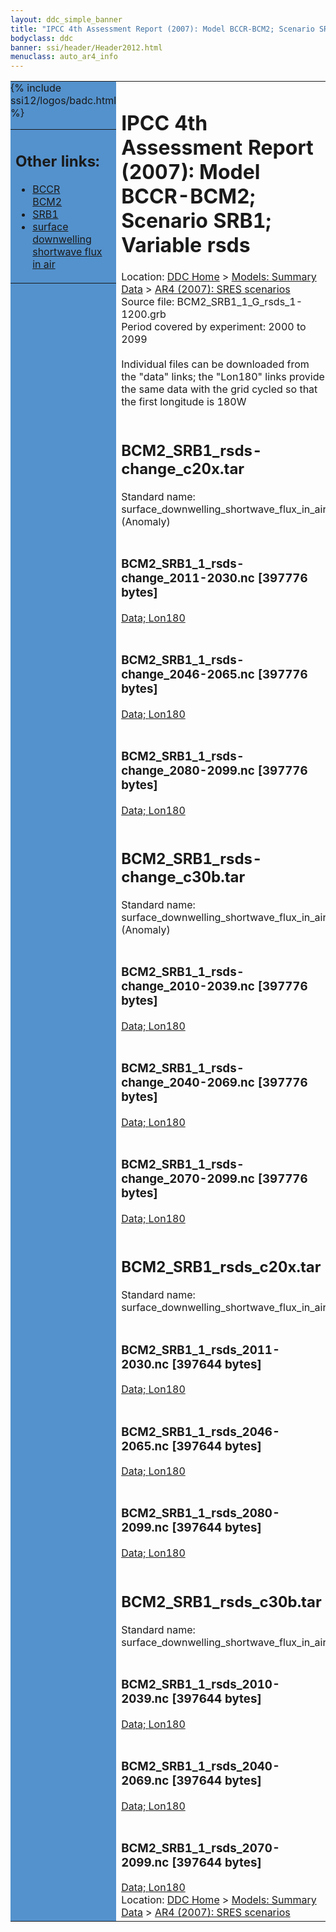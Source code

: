 ```yaml
---
layout: ddc_simple_banner
title: "IPCC 4th Assessment Report (2007): Model BCCR-BCM2; Scenario SRB1; Variable rsds"
bodyclass: ddc
banner: ssi/header/Header2012.html
menuclass: auto_ar4_info
---
```



<table width="100%" border="0" cellspacing="0" cellpadding="0" style="border-collapse: collapse;">
<tr style="margin:0;padding:0;border:0;">
<td style="margin:0;padding:0;border:0;height:1pt;width:150pt;background:#5492CD;" valign="top" >

<div id="lh-col2" class="auto_ar4_info">
<table class="menumain" bgcolor="#5492CD" cellspacing="0" width="100%" border="0">
<tr><td>
<h2> Other links:</h2>
<ul>
<li><a href="/auto/ar4/model-BCCR-BCM2.html">BCCR<br/>BCM2</a></li>
<li><a href="/auto/ar4/scenario-SRB1.html">SRB1</a></li>
<li><a href="/auto/ar4/var-surface_downwelling_shortwave_flux_in_air.html">surface downwelling<br/> shortwave flux in air</a></li>
</ul>
</td></tr>
{% include ssi12/logos/badc.html %}
</table>
</div>
</td>
<td><h1>IPCC 4th Assessment Report (2007): Model BCCR-BCM2; Scenario SRB1; Variable rsds</h1>

<!-- Breadcrumb1 -->
<div id="breadcrumb1" align="left">
Location: <a href="/index.html">DDC Home</a> > <a href="/sim/gcm_clim/">Models: Summary Data</a>
> <a href="/sim/gcm_clim/SRES_AR4/index.html">AR4 (2007): SRES scenarios</a>
</div>
<!-- End of Breadcrumb1 -->Source file: BCM2_SRB1_1_G_rsds_1-1200.grb
<br/>
Period covered by experiment: 2000 to 2099<br/>
<br/>Individual files can be downloaded from the "data" links; the "Lon180" links provide the same data
         with the grid cycled so that the first longitude is 180W<br/>
<br/><h2>BCM2_SRB1_rsds-change_c20x.tar</h2>
Standard name: surface_downwelling_shortwave_flux_in_air (Anomaly)<br>
<br/><h3>BCM2_SRB1_1_rsds-change_2011-2030.nc [397776 bytes]</h3>
<a href="http://apps.ipcc-data.org/cgi-bin/downl/ar4_nc/rsds/BCM2_SRB1_1_rsds-change_2011-2030.nc">Data; </a><a href="http://apps.ipcc-data.org/cgi-bin/downl/ar4_nc/rsds/BCM2_SRB1_1_rsds-change_2011-2030.cyto180.nc"> Lon180</a><br/>
<br/><h3>BCM2_SRB1_1_rsds-change_2046-2065.nc [397776 bytes]</h3>
<a href="http://apps.ipcc-data.org/cgi-bin/downl/ar4_nc/rsds/BCM2_SRB1_1_rsds-change_2046-2065.nc">Data; </a><a href="http://apps.ipcc-data.org/cgi-bin/downl/ar4_nc/rsds/BCM2_SRB1_1_rsds-change_2046-2065.cyto180.nc"> Lon180</a><br/>
<br/><h3>BCM2_SRB1_1_rsds-change_2080-2099.nc [397776 bytes]</h3>
<a href="http://apps.ipcc-data.org/cgi-bin/downl/ar4_nc/rsds/BCM2_SRB1_1_rsds-change_2080-2099.nc">Data; </a><a href="http://apps.ipcc-data.org/cgi-bin/downl/ar4_nc/rsds/BCM2_SRB1_1_rsds-change_2080-2099.cyto180.nc"> Lon180</a><br/>
<br/><h2>BCM2_SRB1_rsds-change_c30b.tar</h2>
Standard name: surface_downwelling_shortwave_flux_in_air (Anomaly)<br>
<br/><h3>BCM2_SRB1_1_rsds-change_2010-2039.nc [397776 bytes]</h3>
<a href="http://apps.ipcc-data.org/cgi-bin/downl/ar4_nc/rsds/BCM2_SRB1_1_rsds-change_2010-2039.nc">Data; </a><a href="http://apps.ipcc-data.org/cgi-bin/downl/ar4_nc/rsds/BCM2_SRB1_1_rsds-change_2010-2039.cyto180.nc"> Lon180</a><br/>
<br/><h3>BCM2_SRB1_1_rsds-change_2040-2069.nc [397776 bytes]</h3>
<a href="http://apps.ipcc-data.org/cgi-bin/downl/ar4_nc/rsds/BCM2_SRB1_1_rsds-change_2040-2069.nc">Data; </a><a href="http://apps.ipcc-data.org/cgi-bin/downl/ar4_nc/rsds/BCM2_SRB1_1_rsds-change_2040-2069.cyto180.nc"> Lon180</a><br/>
<br/><h3>BCM2_SRB1_1_rsds-change_2070-2099.nc [397776 bytes]</h3>
<a href="http://apps.ipcc-data.org/cgi-bin/downl/ar4_nc/rsds/BCM2_SRB1_1_rsds-change_2070-2099.nc">Data; </a><a href="http://apps.ipcc-data.org/cgi-bin/downl/ar4_nc/rsds/BCM2_SRB1_1_rsds-change_2070-2099.cyto180.nc"> Lon180</a><br/>
<br/><h2>BCM2_SRB1_rsds_c20x.tar</h2>
Standard name: surface_downwelling_shortwave_flux_in_air<br>
<br/><h3>BCM2_SRB1_1_rsds_2011-2030.nc [397644 bytes]</h3>
<a href="http://apps.ipcc-data.org/cgi-bin/downl/ar4_nc/rsds/BCM2_SRB1_1_rsds_2011-2030.nc">Data; </a><a href="http://apps.ipcc-data.org/cgi-bin/downl/ar4_nc/rsds/BCM2_SRB1_1_rsds_2011-2030.cyto180.nc"> Lon180</a><br/>
<br/><h3>BCM2_SRB1_1_rsds_2046-2065.nc [397644 bytes]</h3>
<a href="http://apps.ipcc-data.org/cgi-bin/downl/ar4_nc/rsds/BCM2_SRB1_1_rsds_2046-2065.nc">Data; </a><a href="http://apps.ipcc-data.org/cgi-bin/downl/ar4_nc/rsds/BCM2_SRB1_1_rsds_2046-2065.cyto180.nc"> Lon180</a><br/>
<br/><h3>BCM2_SRB1_1_rsds_2080-2099.nc [397644 bytes]</h3>
<a href="http://apps.ipcc-data.org/cgi-bin/downl/ar4_nc/rsds/BCM2_SRB1_1_rsds_2080-2099.nc">Data; </a><a href="http://apps.ipcc-data.org/cgi-bin/downl/ar4_nc/rsds/BCM2_SRB1_1_rsds_2080-2099.cyto180.nc"> Lon180</a><br/>
<br/><h2>BCM2_SRB1_rsds_c30b.tar</h2>
Standard name: surface_downwelling_shortwave_flux_in_air<br>
<br/><h3>BCM2_SRB1_1_rsds_2010-2039.nc [397644 bytes]</h3>
<a href="http://apps.ipcc-data.org/cgi-bin/downl/ar4_nc/rsds/BCM2_SRB1_1_rsds_2010-2039.nc">Data; </a><a href="http://apps.ipcc-data.org/cgi-bin/downl/ar4_nc/rsds/BCM2_SRB1_1_rsds_2010-2039.cyto180.nc"> Lon180</a><br/>
<br/><h3>BCM2_SRB1_1_rsds_2040-2069.nc [397644 bytes]</h3>
<a href="http://apps.ipcc-data.org/cgi-bin/downl/ar4_nc/rsds/BCM2_SRB1_1_rsds_2040-2069.nc">Data; </a><a href="http://apps.ipcc-data.org/cgi-bin/downl/ar4_nc/rsds/BCM2_SRB1_1_rsds_2040-2069.cyto180.nc"> Lon180</a><br/>
<br/><h3>BCM2_SRB1_1_rsds_2070-2099.nc [397644 bytes]</h3>
<a href="http://apps.ipcc-data.org/cgi-bin/downl/ar4_nc/rsds/BCM2_SRB1_1_rsds_2070-2099.nc">Data; </a><a href="http://apps.ipcc-data.org/cgi-bin/downl/ar4_nc/rsds/BCM2_SRB1_1_rsds_2070-2099.cyto180.nc"> Lon180</a><br/>
<!-- Breadcrumb2 -->
<div id="breadcrumb2" align="left">
Location: <a href="/index.html">DDC Home</a> > <a href="/sim/gcm_clim/">Models: Summary Data</a>
> <a href="/sim/gcm_clim/SRES_AR4/index.html">AR4 (2007): SRES scenarios</a>
</div>
<!-- End of Breadcrumb2 --></td></tr></table>
